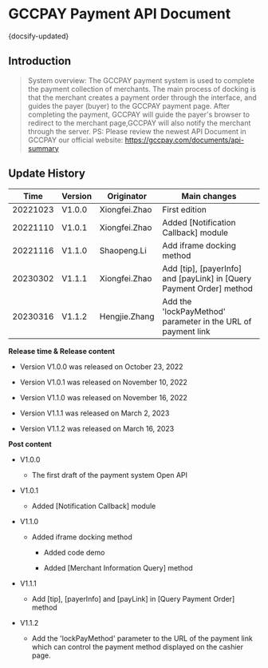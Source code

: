 # GCCPAY Payment API Document
{docsify-updated}
## Introduction

> System overview: The GCCPAY payment system is used to complete the payment collection of merchants. The main process of docking is that the merchant creates a payment order through the interface, and guides the payer (buyer) to the GCCPAY payment page. After completing the payment, GCCPAY will guide the payer's browser to redirect to the merchant page,GCCPAY will also notify the merchant through the server.
PS: Please review the newest API Document in GCCPAY our official website: https://gccpay.com/documents/api-summary

## Update History

| Time     | Version | Originator    | Main changes                                                 |
| -------- | ------- | ------------- | ------------------------------------------------------------ |
| 20221023 | V1.0.0  | Xiongfei.Zhao | First edition                                                |
| 20221110 | V1.0.1  | Xiongfei.Zhao | Added [Notification Callback] module                         |
| 20221116 | V1.1.0  | Shaopeng.Li   | Add iframe docking method                                    |
| 20230302 | V1.1.1  | Xiongfei.Zhao | Add [tip], [payerInfo] and [payLink] in [Query Payment Order] method |
| 20230316 | V1.1.2  | Hengjie.Zhang | Add the 'lockPayMethod' parameter in the URL of payment link |

**Release time & Release content**

- Version V1.0.0 was released on October 23, 2022

- Version V1.0.1 was released on November 10, 2022

- Version V1.1.0 was released on November 16, 2022

- Version V1.1.1 was released on March 2, 2023

- Version V1.1.2 was released on March 16, 2023

**Post content**
- V1.0.0

  - The first draft of the payment system Open API
      
- V1.0.1
    - Added [Notification Callback] module

* V1.1.0

  - Added iframe docking method
  
  
    - Added code demo
  
  
  
    - Added [Merchant Information Query] method
  

* V1.1.1

  - Add [tip], [payerInfo] and [payLink] in [Query Payment Order] method
    

* V1.1.2

  - Add the 'lockPayMethod' parameter to the URL of the payment link which can control the payment method displayed on the cashier page.